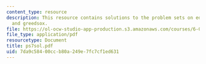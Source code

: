 ```yaml
---
content_type: resource
description: This resource contains solutions to the problem sets on edit distance
  and greedsox.
file: https://ol-ocw-studio-app-production.s3.amazonaws.com/courses/6-046j-introduction-to-algorithms-sma-5503-fall-2005/7da9c58400ccb80a249e7fc7cf1ed631_ps7sol.pdf
file_type: application/pdf
resourcetype: Document
title: ps7sol.pdf
uid: 7da9c584-00cc-b80a-249e-7fc7cf1ed631
---
```

